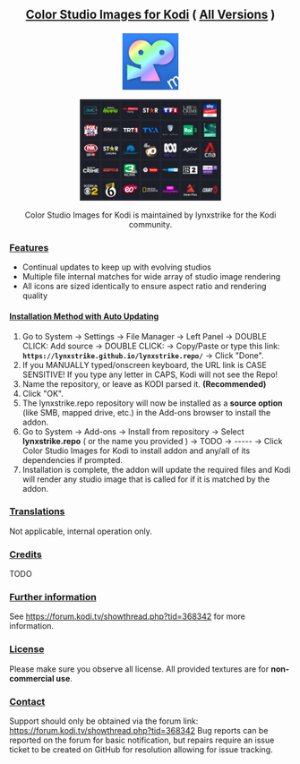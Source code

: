 ## <p align="center"> <ins>Color Studio Images for Kodi</ins> ( <ins> All Versions</ins> )</p>

<!--  ![Color Studio Images Logo](https://github.com/lynxstrike/lynxstrike.repo/blob/master/repo/repository.lynxstrike/icon.png) -->

<p align="center" width="100%">
    <img width="20%" src="https://github.com/lynxstrike/lynxstrike.repo/blob/master/repo/repository.lynxstrike/icon.png">
</p>

<p align="center" width="100%">
    <img width="50%" src="https://github.com/lynxstrike/lynxstrike.repo/blob/master/repo/repository.lynxstrike/fanart.jpg">
</p>

<p align="center">Color Studio Images for Kodi is maintained by lynxstrike for the Kodi community.</p>

### <ins>Features</ins>

* Continual updates to keep up with evolving studios
* Multiple file internal matches for wide array of studio image rendering
* All icons are sized identically to ensure aspect ratio and rendering quality

#### <ins>Installation Method with Auto Updating</ins>

1. Go to System -> Settings -> File Manager -> Left Panel -> DOUBLE CLICK: Add source -> DOUBLE CLICK: <None> -> Copy/Paste or type this link: **`https://lynxstrike.github.io/lynxstrike.repo/`** -> Click "Done".
2. If you MANUALLY typed/onscreen keyboard, the URL link is CASE SENSITIVE! If you type any letter in CAPS, Kodi will not see the Repo!    
3. Name the repository, or leave as KODI parsed it. **(Recommended)**
4. Click "OK".
3. The lynxstrike.repo repository will now be installed as a **source option** (like SMB, mapped drive, etc.) in the Add-ons browser to install the addon.
4. Go to System -> Add-ons -> Install from repository -> Select **lynxstrike.repo** ( or the name you provided ) -> TODO -> ----- -> Click Color Studio Images for Kodi to install addon and any/all of its dependencies if prompted.
5. Installation is complete, the addon will update the required files and Kodi will render any studio image that is called for if it is matched by the addon.

### <ins>Translations</ins>
Not applicable, internal operation only.

### <ins>Credits</ins>
TODO

### <ins>Further information</ins>
See https://forum.kodi.tv/showthread.php?tid=368342 for more information.

### <ins>License</ins>
Please make sure you observe all license. All provided textures are for **non-commercial use**.

### <ins>Contact</ins>
Support should only be obtained via the forum link: https://forum.kodi.tv/showthread.php?tid=368342 
Bug reports can be reported on the forum for basic notification, but repairs require an issue ticket to be created on GitHub for resolution allowing for issue tracking.
